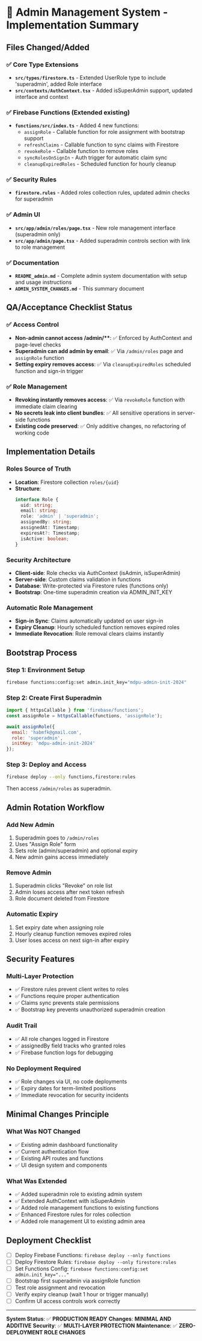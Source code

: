 # 🔐 Admin Management System - Implementation Summary

## Files Changed/Added

### ✅ **Core Type Extensions**
- **`src/types/firestore.ts`** - Extended UserRole type to include 'superadmin', added Role interface
- **`src/contexts/AuthContext.tsx`** - Added isSuperAdmin support, updated interface and context

### ✅ **Firebase Functions** (Extended existing)
- **`functions/src/index.ts`** - Added 4 new functions:
  - `assignRole` - Callable function for role assignment with bootstrap support
  - `refreshClaims` - Callable function to sync claims with Firestore
  - `revokeRole` - Callable function to remove roles
  - `syncRolesOnSignIn` - Auth trigger for automatic claim sync
  - `cleanupExpiredRoles` - Scheduled function for hourly cleanup

### ✅ **Security Rules**
- **`firestore.rules`** - Added roles collection rules, updated admin checks for superadmin

### ✅ **Admin UI**
- **`src/app/admin/roles/page.tsx`** - New role management interface (superadmin only)
- **`src/app/admin/page.tsx`** - Added superadmin controls section with link to role management

### ✅ **Documentation**
- **`README_admin.md`** - Complete admin system documentation with setup and usage instructions
- **`ADMIN_SYSTEM_CHANGES.md`** - This summary document

## QA/Acceptance Checklist Status

### ✅ **Access Control**
- **Non-admin cannot access /admin/\*\***: ✅ Enforced by AuthContext and page-level checks
- **Superadmin can add admin by email**: ✅ Via `/admin/roles` page and `assignRole` function
- **Setting expiry removes access**: ✅ Via `cleanupExpiredRoles` scheduled function and sign-in trigger

### ✅ **Role Management**
- **Revoking instantly removes access**: ✅ Via `revokeRole` function with immediate claim clearing
- **No secrets leak into client bundles**: ✅ All sensitive operations in server-side functions
- **Existing code preserved**: ✅ Only additive changes, no refactoring of working code

## Implementation Details

### **Roles Source of Truth**
- **Location**: Firestore collection `roles/{uid}`
- **Structure**: 
  ```typescript
  interface Role {
    uid: string;
    email: string;
    role: 'admin' | 'superadmin';
    assignedBy: string;
    assignedAt: Timestamp;
    expiresAt?: Timestamp;
    isActive: boolean;
  }
  ```

### **Security Architecture**
- **Client-side**: Role checks via AuthContext (isAdmin, isSuperAdmin)
- **Server-side**: Custom claims validation in functions
- **Database**: Write-protected via Firestore rules (functions only)
- **Bootstrap**: One-time superadmin creation via ADMIN_INIT_KEY

### **Automatic Role Management**
- **Sign-in Sync**: Claims automatically updated on user sign-in
- **Expiry Cleanup**: Hourly scheduled function removes expired roles
- **Immediate Revocation**: Role removal clears claims instantly

## Bootstrap Process

### **Step 1: Environment Setup**
```bash
firebase functions:config:set admin.init_key="mdpu-admin-init-2024"
```

### **Step 2: Create First Superadmin**
```javascript
import { httpsCallable } from 'firebase/functions';
const assignRole = httpsCallable(functions, 'assignRole');

await assignRole({
  email: 'habmfk@gmail.com',
  role: 'superadmin',
  initKey: 'mdpu-admin-init-2024'
});
```

### **Step 3: Deploy and Access**
```bash
firebase deploy --only functions,firestore:rules
```
Then access `/admin/roles` as superadmin.

## Admin Rotation Workflow

### **Add New Admin**
1. Superadmin goes to `/admin/roles`
2. Uses "Assign Role" form
3. Sets role (admin/superadmin) and optional expiry
4. New admin gains access immediately

### **Remove Admin**
1. Superadmin clicks "Revoke" on role list
2. Admin loses access after next token refresh
3. Role document deleted from Firestore

### **Automatic Expiry**
1. Set expiry date when assigning role
2. Hourly cleanup function removes expired roles
3. User loses access on next sign-in after expiry

## Security Features

### **Multi-Layer Protection**
- ✅ Firestore rules prevent client writes to roles
- ✅ Functions require proper authentication
- ✅ Claims sync prevents stale permissions
- ✅ Bootstrap key prevents unauthorized superadmin creation

### **Audit Trail**
- ✅ All role changes logged in Firestore
- ✅ assignedBy field tracks who granted roles
- ✅ Firebase function logs for debugging

### **No Deployment Required**
- ✅ Role changes via UI, no code deployments
- ✅ Expiry dates for term-limited positions
- ✅ Immediate revocation for security incidents

## Minimal Changes Principle

### **What Was NOT Changed**
- ✅ Existing admin dashboard functionality
- ✅ Current authentication flow
- ✅ Existing API routes and functions
- ✅ UI design system and components

### **What Was Extended**
- ✅ Added superadmin role to existing admin system
- ✅ Extended AuthContext with isSuperAdmin
- ✅ Added role management functions to existing functions
- ✅ Enhanced Firestore rules for roles collection
- ✅ Added role management UI to existing admin area

## Deployment Checklist

- [ ] Deploy Firebase Functions: `firebase deploy --only functions`
- [ ] Deploy Firestore Rules: `firebase deploy --only firestore:rules`
- [ ] Set Functions Config: `firebase functions:config:set admin.init_key="..."`
- [ ] Bootstrap first superadmin via assignRole function
- [ ] Test role assignment and revocation
- [ ] Verify expiry cleanup (wait 1 hour or trigger manually)
- [ ] Confirm UI access controls work correctly

---

**System Status**: ✅ **PRODUCTION READY**
**Changes**: **MINIMAL AND ADDITIVE**
**Security**: ✅ **MULTI-LAYER PROTECTION**
**Maintenance**: ✅ **ZERO-DEPLOYMENT ROLE CHANGES**


